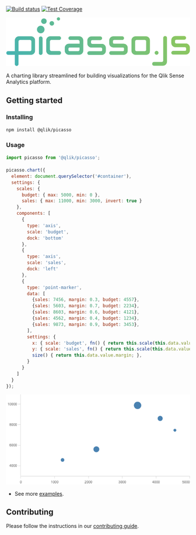 [![Build status](https://circleci.com/gh/qlik-trial/picasso.js.svg?style=shield&circle-token=b2d43b9cac73c7cad1637e2c2e435d7786b3ae8f)](https://circleci.com/gh/qlik-trial/picasso.js)
[![Test Coverage](https://codeclimate.com/repos/59a6c382541122029c0011ce/badges/1283e4d0c3b6981599f2/coverage.svg)](https://codeclimate.com/repos/59a6c382541122029c0011ce/coverage)

![picasso.js](docs/assets/picassojs.png)

A charting library streamlined for building visualizations for the Qlik Sense Analytics platform.

## Getting started

### Installing

```sh
npm install @qlik/picasso
```

### Usage

```js
import picasso from '@qlik/picasso';

picasso.chart({
  element: document.querySelector('#container'),
  settings: {
    scales: {
      budget: { max: 5000, min: 0 },
      sales: { max: 11000, min: 3000, invert: true }
    },
    components: [
      {
        type: 'axis',
        scale: 'budget',
        dock: 'bottom'
      },
      {
        type: 'axis',
        scale: 'sales',
        dock: 'left'
      },
      {
        type: 'point-marker',
        data: [
          {sales: 7456, margin: 0.3, budget: 4557},
          {sales: 5603, margin: 0.7, budget: 2234},
          {sales: 8603, margin: 0.6, budget: 4121},
          {sales: 4562, margin: 0.4, budget: 1234},
          {sales: 9873, margin: 0.9, budget: 3453},
        ],
        settings: {
          x: { scale: 'budget', fn() { return this.scale(this.data.value.budget); } },
          y: { scale: 'sales', fn() { return this.scale(this.data.value.sales); } },
          size() { return this.data.value.margin; },
        }
      }
    ]
  }
});
```

![Bubbles](docs/assets/bubbles.png)

* See more [examples](./examples/).

## Contributing

Please follow the instructions in our [contributing guide](./.github/CONTRIBUTING.md).
